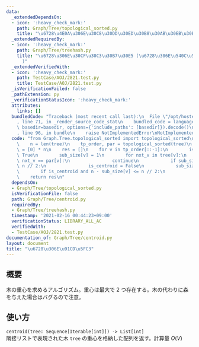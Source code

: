 ```yaml
---
data:
  _extendedDependsOn:
  - icon: ':heavy_check_mark:'
    path: Graph/Tree/topological_sorted.py
    title: "\u6728\u4E0A\u306E\u30C8\u30DD\u30ED\u30B8\u30AB\u30EB\u30BD\u30FC\u30C8"
  _extendedRequiredBy:
  - icon: ':heavy_check_mark:'
    path: Graph/Tree/treehash.py
    title: "\u6728\u306E\u30CF\u30C3\u30B7\u30E5 (\u6728\u306E\u540C\u578B\u5224\u5B9A\
      )"
  _extendedVerifiedWith:
  - icon: ':heavy_check_mark:'
    path: TestCase/AOJ/2821.test.py
    title: TestCase/AOJ/2821.test.py
  _isVerificationFailed: false
  _pathExtension: py
  _verificationStatusIcon: ':heavy_check_mark:'
  attributes:
    links: []
  bundledCode: "Traceback (most recent call last):\n  File \"/opt/hostedtoolcache/Python/3.9.6/x64/lib/python3.9/site-packages/onlinejudge_verify/documentation/build.py\"\
    , line 71, in _render_source_code_stat\n    bundled_code = language.bundle(stat.path,\
    \ basedir=basedir, options={'include_paths': [basedir]}).decode()\n  File \"/opt/hostedtoolcache/Python/3.9.6/x64/lib/python3.9/site-packages/onlinejudge_verify/languages/python.py\"\
    , line 96, in bundle\n    raise NotImplementedError\nNotImplementedError\n"
  code: "from Graph.Tree.topological_sorted import topological_sorted\n\n\ndef centroid(tree):\n\
    \    n = len(tree)\n    tp_order, par = topological_sorted(tree)\n    sub_size\
    \ = [0] * n\n    res = []\n    for v in tp_order[::-1]:\n        is_centroid =\
    \ True\n        sub_size[v] = 1\n        for nxt_v in tree[v]:\n            if\
    \ nxt_v == par[v]:\n                continue\n            if sub_size[nxt_v] >\
    \ n // 2:\n                is_centroid = False\n            sub_size[v] += sub_size[nxt_v]\n\
    \        if is_centroid and n - sub_size[v] <= n // 2:\n            res.append(v)\n\
    \    return res\n"
  dependsOn:
  - Graph/Tree/topological_sorted.py
  isVerificationFile: false
  path: Graph/Tree/centroid.py
  requiredBy:
  - Graph/Tree/treehash.py
  timestamp: '2021-02-16 00:44:23+09:00'
  verificationStatus: LIBRARY_ALL_AC
  verifiedWith:
  - TestCase/AOJ/2821.test.py
documentation_of: Graph/Tree/centroid.py
layout: document
title: "\u6728\u306E\u91CD\u5FC3"
---
```


## 概要
木の重心を求めるアルゴリズム。重心は最大で 2 つ存在する。木の代わりに森を与えた場合はバグるので注意。

## 使い方
`centroid(tree: Sequence[Iterable[int]]) -> List[int]`  
隣接リストで表現された木 `tree` の重心を格納した配列を返す。計算量 $O(V)$
